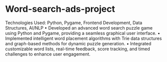 # Word-search-ads-project

Technologies Used: Python, Pygame, Frontend Development, Data Structures, AI/NLP
• Developed an advanced word search puzzle game using Python and Pygame, providing a seamless graphical user interface.
• Implemented intelligent word placement algorithms with Trie data structures and graph-based methods for dynamic puzzle generation.
• Integrated customizable word lists, real-time feedback, score tracking, and timed challenges to enhance user engagement.
